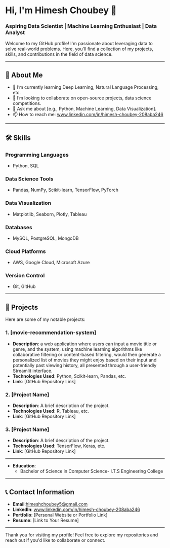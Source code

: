 # Hi, I'm Himesh Choubey 👋

### Aspiring Data Scientist | Machine Learning Enthusiast | Data Analyst

Welcome to my GitHub profile! I'm passionate about leveraging data to solve real-world problems. Here, you'll find a collection of my projects, skills, and contributions in the field of data science.

---

## 🚀 **About Me**
- 🌱 I’m currently learning  Deep Learning, Natural Language Processing, etc.
- 👯 I’m looking to collaborate on open-source projects, data science competitions.
- 💬 Ask me about [e.g., Python, Machine Learning, Data Visualization].
- 📫 How to reach me: www.linkedin.com/in/himesh-choubey-208aba246
---

## 🛠️ **Skills**
### Programming Languages
- Python, SQL

### Data Science Tools
- Pandas, NumPy, Scikit-learn, TensorFlow, PyTorch

### Data Visualization
- Matplotlib, Seaborn, Plotly, Tableau

### Databases
- MySQL, PostgreSQL, MongoDB

### Cloud Platforms
- AWS, Google Cloud, Microsoft Azure

### Version Control
- Git, GitHub

---

## 📂 **Projects**
Here are some of my notable projects:

### 1. [movie-recommendation-system]
- **Description**: a web application where users can input a movie title or genre, and the system, using machine learning algorithms like collaborative filtering or content-based filtering, would then generate a personalized list of movies they might enjoy based on their input and potentially past viewing history, all presented through a user-friendly Streamlit interface.
- **Technologies Used**: Python, Scikit-learn, Pandas, etc.
- **Link**: [GitHub Repository Link]

### 2. [Project Name]
- **Description**: A brief description of the project.
- **Technologies Used**: R, Tableau, etc.
- **Link**: [GitHub Repository Link]

### 3. [Project Name]
- **Description**: A brief description of the project.
- **Technologies Used**: TensorFlow, Keras, etc.
- **Link**: [GitHub Repository Link]

---

- **Education**:
  - Bachelor of Science in Computer Science- I.T.S Engineering College

---

## 📞 **Contact Information**
- **Email**:himeshchoubey5@gmail.com
- **LinkedIn**: www.linkedin.com/in/himesh-choubey-208aba246
- **Portfolio**: [Personal Website or Portfolio Link]
- **Resume**: [Link to Your Resume]
---

Thank you for visiting my profile! Feel free to explore my repositories and reach out if you'd like to collaborate or connect.
